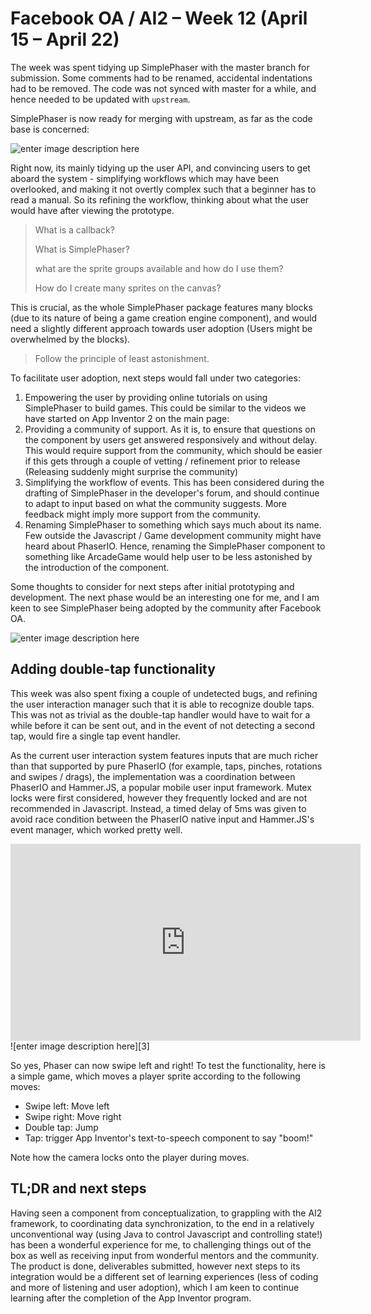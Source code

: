 # Facebook OA / AI2 – Week 12 (April 15 – April 22)

The week was spent tidying up SimplePhaser with the master branch for submission. Some comments had to be renamed, accidental indentations had to be removed. The code was not synced with master for a while, and hence needed to be updated with `upstream`.

SimplePhaser is now ready for merging with upstream, as far as the code base is concerned:

![enter image description here][1]

Right now, its mainly tidying up the user API, and convincing users to get aboard the system - simplifying workflows which may have been overlooked, and making it not overtly complex such that a beginner has to read a manual. So its refining the workflow, thinking about what the user would have after viewing the prototype.

> What is a callback?
> 
> What is SimplePhaser?
> 
> what are the sprite groups available and how do I use them?
> 
> How do I create many sprites on the canvas?

This is crucial, as the whole SimplePhaser package features many blocks (due to its nature of being a game creation engine component), and would need a slightly different approach towards user adoption (Users might be overwhelmed by the blocks).

> Follow the principle of least astonishment.

To facilitate user adoption, next steps would fall under two categories:

1.  Empowering the user by providing online tutorials on using SimplePhaser to build games. This could be similar to the videos we have started on App Inventor 2 on the main page:
2.  Providing a community of support. As it is, to ensure that questions on the component by users get answered responsively and without delay. This would require support from the community, which should be easier if this gets through a couple of vetting / refinement prior to release (Releasing suddenly might surprise the community)
3.  Simplifying the workflow of events. This has been considered during the drafting of SimplePhaser in the developer's forum, and should continue to adapt to input based on what the community suggests. More feedback might imply more support from the community.
4.  Renaming SimplePhaser to something which says much about its name. Few outside the Javascript / Game development community might have heard about PhaserIO. Hence, renaming the SimplePhaser component to something like ArcadeGame would help user to be less astonished by the introduction of the component.

Some thoughts to consider for next steps after initial prototyping and development. The next phase would be an interesting one for me, and I am keen to see SimplePhaser being adopted by the community after Facebook OA.

![enter image description here][2]

## Adding double-tap functionality

This week was also spent fixing a couple of undetected bugs, and refining the user interaction manager such that it is able to recognize double taps. This was not as trivial as the double-tap handler would have to wait for a while before it can be sent out, and in the event of not detecting a second tap, would fire a single tap event handler.

As the current user interaction system features inputs that are much richer than that supported by pure PhaserIO (for example, taps, pinches, rotations and swipes / drags), the implementation was a coordination between PhaserIO and Hammer.JS, a popular mobile user input framework. Mutex locks were first considered, however they frequently locked and are not recommended in Javascript. Instead, a timed delay of 5ms was given to avoid race condition between the PhaserIO native input and Hammer.JS's event manager, which worked pretty well.

<iframe width="560" height="315" src="https://www.youtube.com/embed/zZvIM0khw6A" frameborder="0" allowfullscreen></iframe> 
![enter image description here][3]

So yes, Phaser can now swipe left and right! To test the functionality, here is a simple game, which moves a player sprite according to the following moves:

*   Swipe left: Move left
*   Swipe right: Move right
*   Double tap: Jump
*   Tap: trigger App Inventor's text-to-speech component to say "boom!"

Note how the camera locks onto the player during moves.

## TL;DR and next steps

Having seen a component from conceptualization, to grappling with the AI2 framework, to coordinating data synchronization, to the end in a relatively unconventional way (using Java to control Javascript and controlling state!) has been a wonderful experience for me, to challenging things out of the box as well as receiving input from wonderful mentors and the community. The product is done, deliverables submitted, however next steps to its integration would be a different set of learning experiences (less of coding and more of listening and user adoption), which I am keen to continue learning after the completion of the App Inventor program.

 [1]: http://res.cloudinary.com/jhtong/image/upload/c_scale,w_700/v1429938023/Selection_300_higoa8.png
 [2]: http://res.cloudinary.com/jhtong/image/upload/c_scale,w_500/v1429938019/Selection_301_jhhrye.png
 [3]: http://res.cloudinary.com/jhtong/image/upload/c_scale,w_900/v1429938020/Selection_296_oyvqxv.png